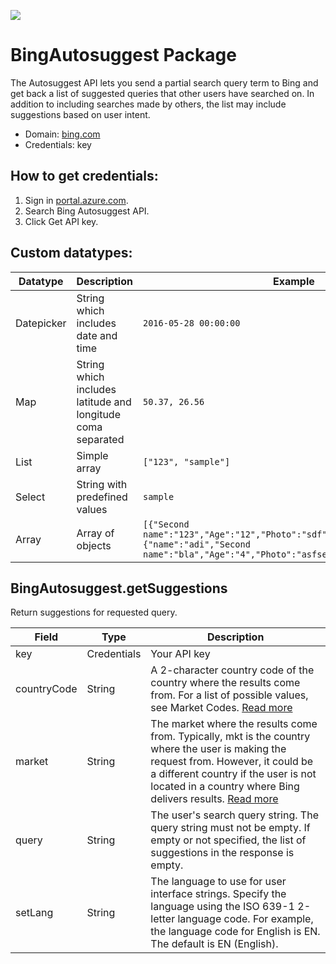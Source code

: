 [![](https://scdn.rapidapi.com/RapidAPI_banner.png)](https://rapidapi.com/package/BingAutosuggest/functions?utm_source=RapidAPIGitHub_BingAutosuggestFunctions&utm_medium=button&utm_content=RapidAPI_GitHub)

# BingAutosuggest Package
The Autosuggest API lets you send a partial search query term to Bing and get back a list of suggested queries that other users have searched on. In addition to including searches made by others, the list may include suggestions based on user intent.
* Domain: [bing.com](https://www.bing.com)
* Credentials: key

## How to get credentials: 
1. Sign in [portal.azure.com](https://azure.microsoft.com/ru-ru/try/cognitive-services/).
2. Search Bing Autosuggest API.
3. Click Get API key.

## Custom datatypes: 
   |Datatype|Description|Example
   |--------|-----------|----------
   |Datepicker|String which includes date and time|```2016-05-28 00:00:00```
   |Map|String which includes latitude and longitude coma separated|```50.37, 26.56```
   |List|Simple array|```["123", "sample"]``` 
   |Select|String with predefined values|```sample```
   |Array|Array of objects|```[{"Second name":"123","Age":"12","Photo":"sdf","Draft":"sdfsdf"},{"name":"adi","Second name":"bla","Age":"4","Photo":"asfserwe","Draft":"sdfsdf"}] ``` 
 
## BingAutosuggest.getSuggestions
Return suggestions for requested query.

| Field      | Type       | Description
|------------|------------|----------
| key        | Credentials| Your API key
| countryCode| String     | A 2-character country code of the country where the results come from. For a list of possible values, see Market Codes. [Read more](https://docs.microsoft.com/en-us/rest/api/cognitiveservices/bing-autosuggest-api-v7-reference#market-codes)
| market     | String     | The market where the results come from. Typically, mkt is the country where the user is making the request from. However, it could be a different country if the user is not located in a country where Bing delivers results. [Read more](https://docs.microsoft.com/en-us/rest/api/cognitiveservices/bing-autosuggest-api-v7-reference#market-codes)
| query      | String     | The user's search query string. The query string must not be empty. If empty or not specified, the list of suggestions in the response is empty.
| setLang    | String     | The language to use for user interface strings. Specify the language using the ISO 639-1 2-letter language code. For example, the language code for English is EN. The default is EN (English).

